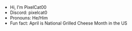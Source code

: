 - Hi, I’m PixelCat00
- Discord: pixelcat0
- Pronouns: He/Him
- Fun fact: April is National Grilled Cheese Month in the US
